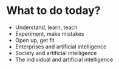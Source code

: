 # What to do today?

* Understand, learn, teach
* Experiment, make mistakes
* Open up, get fit
* Enterprises and artificial intelligence
* Society and artificial intelligence
* The individual and artificial intelligence
